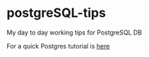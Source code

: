 postgreSQL-tips
==================

My day to day working tips for PostgreSQL DB 

For a quick Postgres tutorial is [here](https://www.postgresqltutorial.com/)
